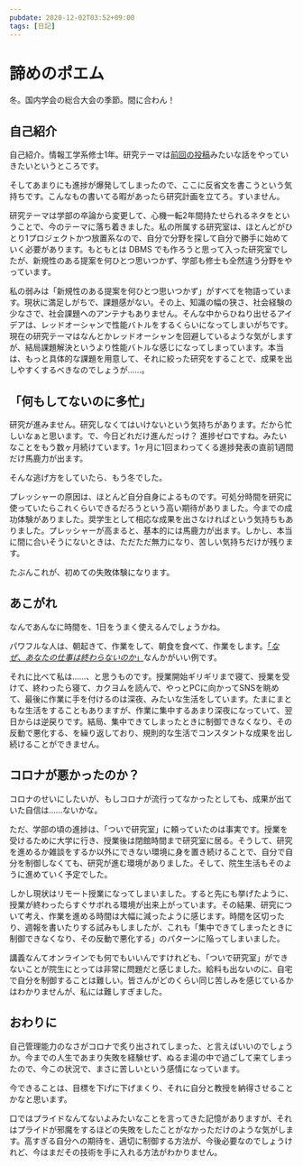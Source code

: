 ```yaml
---
pubdate: 2020-12-02T03:52+09:00
tags: [日記]
---
```


# 諦めのポエム

冬。国内学会の総合大会の季節。間に合わん！

## 自己紹介

自己紹介。情報工学系修士1年。研究テーマは[前回の投稿](https://blog.azyobuzi.net/2020/10/11/01-flif/ "画像可逆圧縮形式 FLIF についてのメモ")みたいな話をやっていきたいというところです。

そしてあまりにも進捗が爆発してしまったので、ここに反省文を書こうという気持ちです。こんなもの書いてる暇があったら研究計画を立てろ。すいません。

研究テーマは学部の卒論から変更して、心機一転2年間持たせられるネタをということで、今のテーマに落ち着きました。私の所属する研究室は、ほとんどがひとり1プロジェクトかつ放置系なので、自分で分野を探して自分で勝手に始めていく必要があります。もともとは DBMS でも作ろうと思って入った研究室でしたが、新規性のある提案を何ひとつ思いつかず、学部も修士も全然違う分野をやっています。

私の弱みは「新規性のある提案を何ひとつ思いつかず」がすべてを物語っています。現状に満足しがちで、課題感がない。その上、知識の幅の狭さ、社会経験の少なさで、社会課題へのアンテナもありません。そんな中からひねり出せるアイデアは、レッドオーシャンで性能バトルをするくらいになってしまいがちです。現在の研究テーマはなんとかレッドオーシャンを回避しているような気がしますが、結局課題解決というより性能バトルな感じになってしまっています。本当は、もっと具体的な課題を用意して、それに絞った研究をすることで、成果を出しやすくするべきなのでしょうが……。

## 「何もしてないのに多忙」

研究が進みません。研究しなくてはいけないという気持ちがあります。だから忙しいなぁと思います。で、今日どれだけ進んだっけ？ 進捗ゼロですね。みたいなことをもう数ヶ月続けています。1ヶ月に1回まわってくる進捗発表の直前1週間だけ馬鹿力が出ます。

そんな逃げ方をしていたら、もう冬でした。

プレッシャーの原因は、ほとんど自分自身によるものです。可処分時間を研究に使っていたらこれくらいできるだろうという高い期待がありました。今までの成功体験がありました。奨学生として相応な成果を出さなければという気持ちもありました。プレッシャーが高まると、基本的には馬鹿力が出ます。しかし、本当に間に合いそうにないときは、ただただ無力になり、苦しい気持ちだけが残ります。

たぶんこれが、初めての失敗体験になります。

## あこがれ

なんであんなに時間を、1日をうまく使えるんでしょうかね。

パワフルな人は、朝起きて、作業をして、朝食を食べて、作業をします。[「<cite>なぜ、あなたの仕事は終わらないのか</cite>」](https://amzn.to/33yJf6R)なんかがいい例です。

それに比べて私は……、と思うものです。授業開始ギリギリまで寝て、授業を受けて、終わったら寝て、カクヨムを読んで、やっとPCに向かってSNSを眺めて、最後に作業に手を付けるのは深夜、みたいな生活をしています。たまにまともな生活をすることもありますが、作業に集中するあまり深夜になっていて、翌日からは逆戻りです。結局、集中できてしまったときに制御できなくなり、その反動で悪化する、を繰り返しており、規則的な生活でコンスタントな成果を出し続けることができません。

## コロナが悪かったのか？

コロナのせいにしたいが、もしコロナが流行ってなかったとしても、成果が出ていた自信は……ないかな。

ただ、学部の頃の進捗は、「ついで研究室」に頼っていたのは事実です。授業を受けるために大学に行き、授業後は閉館時間まで研究室に居る。そうして、研究を進めるか雑談をするか以外にできない環境に身を置き続けることで、自分で自分を制御しなくても、研究が進む環境がありました。そして、院生生活もそのように進めていく予定でした。

しかし現状はリモート授業になってしまいました。すると先にも挙げたように、授業が終わったらすぐサボれる環境が出来上がっています。その結果、研究について考え、作業を進める時間は大幅に減ったように感じます。時間を区切ったり、週報を書いたりする試みもしましたが、これも「集中できてしまったときに制御できなくなり、その反動で悪化する」のパターンに陥ってしまいました。

講義なんてオンラインでも何でもいいんですけれども、「ついで研究室」ができないことが院生にとっては非常に問題だと感じました。給料も出ないのに、自宅で自分を制御することは難しい。皆さんがどのくらい同じ苦しみを感じているかはわかりませんが、私には難しすぎました。

## おわりに

自己管理能力のなさがコロナで炙り出されてしまった、と言えばいいのでしょうか。今までの人生であまり失敗を経験せず、ぬるま湯の中で過ごして来てしまったので、今この状況で、まさに苦しいという感情になっています。

今できることは、目標を下げに下げまくり、それに自分と教授を納得させることかなと思います。

口ではプライドなんてないよみたいなことを言ってきた記憶がありますが、それはプライドが邪魔をするほどの失敗をしたことがなかっただけのような気がします。高すぎる自分への期待を、適切に制御する方法が、今後必要なのでしょうけれど、今はまだその技術を手に入れる方法がわかりません。
